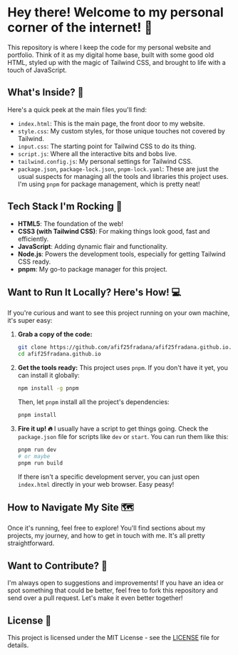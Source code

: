 # Hey there! Welcome to my personal corner of the internet! 👋

This repository is where I keep the code for my personal website and portfolio. Think of it as my digital home base, built with some good old HTML, styled up with the magic of Tailwind CSS, and brought to life with a touch of JavaScript.

## What's Inside? 📂

Here's a quick peek at the main files you'll find:

-   `index.html`: This is the main page, the front door to my website.
-   `style.css`: My custom styles, for those unique touches not covered by Tailwind.
-   `input.css`: The starting point for Tailwind CSS to do its thing.
-   `script.js`: Where all the interactive bits and bobs live.
-   `tailwind.config.js`: My personal settings for Tailwind CSS.
-   `package.json`, `package-lock.json`, `pnpm-lock.yaml`: These are just the usual suspects for managing all the tools and libraries this project uses. I'm using `pnpm` for package management, which is pretty neat!

## Tech Stack I'm Rocking 🚀

-   **HTML5**: The foundation of the web!
-   **CSS3 (with Tailwind CSS)**: For making things look good, fast and efficiently.
-   **JavaScript**: Adding dynamic flair and functionality.
-   **Node.js**: Powers the development tools, especially for getting Tailwind CSS ready.
-   **pnpm**: My go-to package manager for this project.

## Want to Run It Locally? Here's How! 💻

If you're curious and want to see this project running on your own machine, it's super easy:

1.  **Grab a copy of the code:**
    ```bash
    git clone https://github.com/afif25fradana/afif25fradana.github.io.git
    cd afif25fradana.github.io
    ```

2.  **Get the tools ready:**
    This project uses `pnpm`. If you don't have it yet, you can install it globally:
    ```bash
    npm install -g pnpm
    ```
    Then, let `pnpm` install all the project's dependencies:
    ```bash
    pnpm install
    ```

3.  **Fire it up! 🔥**
    I usually have a script to get things going. Check the `package.json` file for scripts like `dev` or `start`. You can run them like this:
    ```bash
    pnpm run dev
    # or maybe
    pnpm run build
    ```
    If there isn't a specific development server, you can just open `index.html` directly in your web browser. Easy peasy!

## How to Navigate My Site 🗺️

Once it's running, feel free to explore! You'll find sections about my projects, my journey, and how to get in touch with me. It's all pretty straightforward.

## Want to Contribute? 🙏

I'm always open to suggestions and improvements! If you have an idea or spot something that could be better, feel free to fork this repository and send over a pull request. Let's make it even better together!

## License 📜

This project is licensed under the MIT License - see the [LICENSE](LICENSE) file for details.
